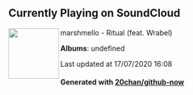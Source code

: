 ## Currently Playing on SoundCloud

[<img align="left" width="100" src="https://i1.sndcdn.com/artworks-000191604834-v4izva-t120x120.jpg">](https://soundcloud.com/marshmellomusic/ritual)

marshmello - Ritual (feat. Wrabel)

**Albums**: undefined

Last updated at 17/07/2020 16:08

#### Generated with [20chan/github-now](https://github.com/20chan/github-now)


<!--
**20chan/20chan** is a ✨ _special_ ✨ repository because its `README.md` (this file) appears on your GitHub profile.

Here are some ideas to get you started:

- 🔭 I’m currently working on ...
- 🌱 I’m currently learning ...
- 👯 I’m looking to collaborate on ...
- 🤔 I’m looking for help with ...
- 💬 Ask me about ...
- 📫 How to reach me: ...
- 😄 Pronouns: ...
- ⚡ Fun fact: ...
-->
